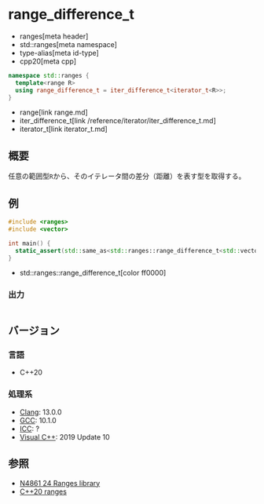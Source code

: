 # range_difference_t
* ranges[meta header]
* std::ranges[meta namespace]
* type-alias[meta id-type]
* cpp20[meta cpp]

```cpp
namespace std::ranges {
  template<range R>
  using range_difference_t = iter_difference_t<iterator_t<R>>;
}
```
* range[link range.md]
* iter_difference_t[link /reference/iterator/iter_difference_t.md]
* iterator_t[link iterator_t.md]

## 概要

任意の範囲型`R`から、そのイテレータ間の差分（距離）を表す型を取得する。

## 例
```cpp example
#include <ranges>
#include <vector>

int main() {
  static_assert(std::same_as<std::ranges::range_difference_t<std::vector<int>>, std::ptrdiff_t>);
}
```
* std::ranges::range_difference_t[color ff0000]

### 出力
```
```

## バージョン
### 言語
- C++20

### 処理系
- [Clang](/implementation.md#clang): 13.0.0
- [GCC](/implementation.md#gcc): 10.1.0
- [ICC](/implementation.md#icc): ?
- [Visual C++](/implementation.md#visual_cpp): 2019 Update 10

## 参照
- [N4861 24 Ranges library](https://timsong-cpp.github.io/cppwp/n4861/ranges)
- [C++20 ranges](https://techbookfest.org/product/5134506308665344)

